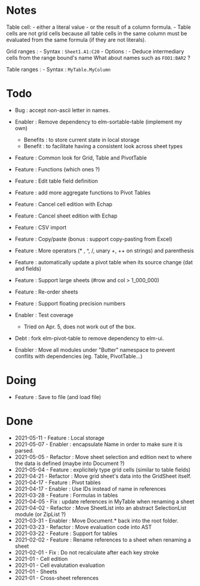 
Notes
=====

Table cell:
    - either a literal value
    - or the result of a column formula.
    - Table cells are not grid cells because all table cells in the same column must be evaluated from the same formula (if they are not literals).


Grid ranges :
    - Syntax : `Sheet1.A1:C20`
    - Options :
        - Deduce intermediary cells from the range bound's name
            What about names such as `FOO1:BAR2` ?

Table ranges :
    - Syntax : `MyTable.MyColumn`

Todo
====

- Bug : accept non-ascii letter in names.
- Enabler : Remove dependency to elm-sortable-table (implement my own)
    - Benefits : to store current state in local storage
    - Benefit : to facilitate having a consistent look across sheet types
- Feature : Common look for Grid, Table and PivotTable
- Feature : Functions (which ones ?)
- Feature : Edit table field definition
- Feature : add more aggregate functions to Pivot Tables
- Feature : Cancel cell edition with Echap
- Feature : Cancel sheet edition with Echap
- Feature : CSV import
- Feature : Copy/paste (bonus : support copy-pasting from Excel)
- Feature : More operators (* , ^, /, unary +, ++ on strings) and parenthesis 
- Feature : automatically update a pivot table when its source change (dat and fields)
- Feature : Support large sheets (#row and col > 1_000_000)
- Feature : Re-order sheets
- Feature : Support floating precision numbers

- Enabler : Test coverage
    - Tried on Apr. 5, does not work out of the box.
- Debt : fork elm-pivot-table to remove dependency to elm-ui.
- Enabler : Move all modules under "Butter" namespace to prevent conflits with dependencies (eg. Table, PivotTable...)

Doing
=====

- Feature : Save to file (and load file)

Done
====

- 2021-05-11 - Feature : Local storage
- 2021-05-07 - Enabler : encapsulate Name in order to make sure it is parsed.
- 2021-05-05 - Refactor : Move sheet selection and edition next to where the data is defined (maybe into Document ?)
- 2021-05-04 - Feature : explicitely type grid cells (similar to table fields)
- 2021-04-21 - Refactor : Move grid sheet's data into the GridSheet itself.
- 2021-04-17 - Feature : Pivot tables
- 2021-04-17 - Enabler : Use IDs instead of name in references
- 2021-03-28 - Feature : Formulas in tables
- 2021-04-05 - Fix : update references in MyTable when renaming a sheet
- 2021-04-02 - Refactor : Move SheetList into an abstract SelectionList module (or ZipList ?)
- 2021-03-31 - Enabler : Move Document.* back into the root folder.
- 2021-03-23 - Refactor : Move evaluation code into AST
- 2021-03-22 - Feature : Support for tables
- 2021-02-02 - Feature : Rename references to a sheet when renaming a sheet
- 2021-02-01 - Fix : Do not recalculate after each key stroke
- 2021-01 - Cell edition
- 2021-01 - Cell evalutation evaluation
- 2021-01 - Sheets
- 2021-01 - Cross-sheet references